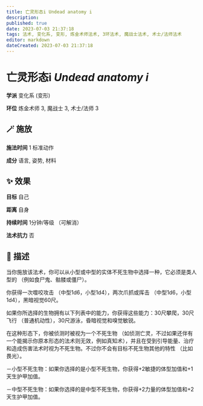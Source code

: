 ```yaml
---
title: 亡灵形态i Undead anatomy i
description: 
published: true
date: 2023-07-03 21:37:18
tags: 法术, 变化系, 变形, 炼金术师法术, 3环法术, 魔战士法术, 术士/法师法术
editor: markdown
dateCreated: 2023-07-03 21:37:18
---
```


# **亡灵形态i** *Undead anatomy i*

**学派** 变化系 (变形) 

**环位** 炼金术师 3, 魔战士 3, 术士/法师 3

## 🪄 施放

**施法时间** 1 标准动作

**成分** 语言, 姿势, 材料

## ✨ 效果 

**目标** 自己 

**距离** 自身  

**持续时间** 1分钟/等级 （可解消） 

**法术抗力** 否

## 📖 描述

当你施放该法术，你可以从小型或中型的实体不死生物中选择一种，它必须是类人型的 （例如食尸鬼、骷髅或僵尸）。

你获得一次噬咬攻击 （中型1d6，小型1d4），两次爪抓或挥击 （中型1d6，小型1d4），黑暗视觉60尺。

如果你所选择的生物拥有以下列表中的能力，你获得这些能力：30尺攀爬，30尺飞行 （普通机动性），30尺游泳，昏暗视觉和嗅觉敏锐。

在这种形态下，你被侦测时被视为一个不死生物 （如侦测亡灵，不过如果还伴有一个能揭示你原本形态的法术则无效，例如真知术），并且在受到引导能量、治疗和造成伤害法术时视为不死生物。不过你不会有目标不死生物其他的特性 （比如畏光）。

－小型不死生物：如果你选择的是小型不死生物，你获得+2敏捷的体型加值和+1天生护甲加值。

－中型不死生物：如果你选择的是中型不死生物，你获得+2力量的体型加值和+2天生护甲加值。
    